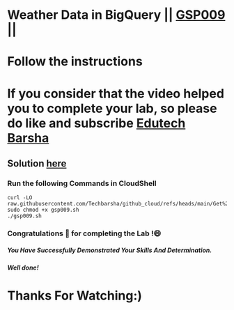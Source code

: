 # Weather Data in BigQuery || [GSP009](https://www.cloudskillsboost.google/focuses/609?parent=catalog) ||
# Follow the instructions

# If you consider that the video helped you to complete your lab, so please do like and subscribe [Edutech Barsha](https://www.youtube.com/@edutechbarsha)
## Solution [here](https://youtu.be/WoMy2bl1P44)

### Run the following Commands in CloudShell

```
curl -LO raw.githubusercontent.com/Techbarsha/github_cloud/refs/heads/main/Get%20Started%20with%20Google%20Workspace%20Tools%3A%20Challenge%20Lab/gsp009.sh
sudo chmod +x gsp009.sh
./gsp009.sh
```
### Congratulations 🎉 for completing the Lab !😄

##### *You Have Successfully Demonstrated Your Skills And Determination.*

#### *Well done!*

# Thanks For Watching:)
